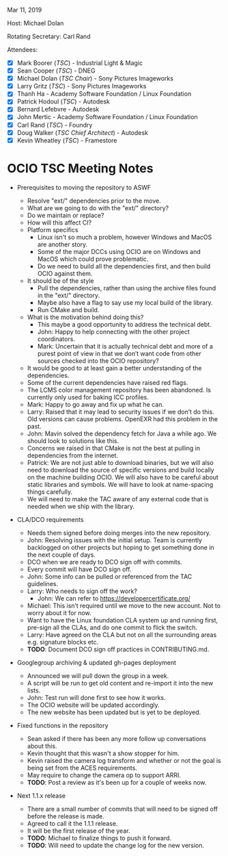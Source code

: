 Mar 11, 2019

Host: Michael Dolan

Rotating Secretary: Carl Rand

Attendees:
  * [X] Mark Boorer (_TSC_) - Industrial Light & Magic
  * [X] Sean Cooper (_TSC_) - DNEG
  * [X] Michael Dolan (_TSC Chair_) - Sony Pictures Imageworks
  * [X] Larry Gritz (_TSC_) - Sony Pictures Imageworks
  * [X] Thanh Ha - Academy Software Foundation / Linux Foundation
  * [X] Patrick Hodoul (_TSC_) - Autodesk
  * [X] Bernard Lefebvre - Autodesk
  * [X] John Mertic - Academy Software Foundation / Linux Foundation
  * [X] Carl Rand (_TSC_) - Foundry
  * [X] Doug Walker (_TSC Chief Architect_) - Autodesk
  * [X] Kevin Wheatley (_TSC_) - Framestore

# **OCIO TSC Meeting Notes**

* Prerequisites to moving the repository to ASWF
    - Resolve "ext/" dependencies prior to the move.
    - What are we going to do with the "ext/" directory?
    - Do we maintain or replace?
    - How will this affect CI?
    - Platform specifics
        - Linux isn't so much a problem, however Windows and MacOS are another story.
        - Some of the major DCCs using OCIO are on Windows and MacOS which could prove problematic.
        - Do we need to build all the dependencies first, and then build OCIO against them.
    - It should be of the style
        - Pull the dependencies, rather than using the archive files found in the "ext/" directory.
        - Maybe also have a flag to say use my local build of the library.
        - Run CMake and build.
    - What is the motivation behind doing this?
        - This maybe a good opportunity to address the technical debt.
        - John: Happy to help connecting with the other project coordinators.
        - Mark: Uncertain that it is actually technical debt and more of a purest point of view in that we don’t want code from other sources checked into the OCIO repository?
    - It would be good to at least gain a better understanding of the dependencies.
    - Some of the current dependencies have raised red flags.
    - The LCMS color management repository has been abandoned. Is currently only used for baking ICC profiles.
    - Mark: Happy to go away and fix up what he can.
    - Larry: Raised that it may lead to security issues if we don’t do this. Old versions can cause problems. OpenEXR had this problem in the past.
    - John: Mavin solved the dependency fetch for Java a while ago. We should look to solutions like this.
    - Concerns we raised in that CMake is not the best at pulling in dependencies from the internet.
    - Patrick: We are not just able to download binaries, but we will also need to download the source of specific versions and build locally on the machine building OCIO. We will also have to be careful about static libraries and symbols. We will have to look at name-spacing things carefully.
    - We will need to make the TAC aware of any external code that is needed when we ship with the library.

* CLA/DCO requirements
    - Needs them signed before doing merges into the new repository.
    - John: Resolving issues with the initial setup. Team is currently backlogged on other projects but hoping to get something done in the next couple of days.
    - DCO when we are ready to DCO sign off with commits.
    - Every commit will have DCO sign off.
    - John: Some info can be pulled or referenced from the TAC guidelines.
    - Larry: Who needs to sign off the work?
        - John: We can refer to ​https://developercertificate.org/
    - Michael: This isn’t required until we move to the new account. Not to worry about it for now.
    - Want to have the Linux foundation CLA system up and running first, pre-sign all the CLAs, and do one commit to flick the switch.
    - Larry: Have agreed on the CLA but not on all the surrounding areas e.g. signature blocks etc.
    - **TODO**: Document DCO sign off practices in CONTRIBUTING.md.

* Googlegroup archiving & updated gh-pages deployment
    - Announced we will pull down the group in a week.
    - A script will be run to get old content and re-import it into the new lists.
    - John: Test run will done first to see how it works.
    - The OCIO website will be updated accordingly.
    - The new website has been updated but is yet to be deployed.

* Fixed functions in the repository
    - Sean asked if there has been any more follow up conversations about this.
    - Kevin thought that this wasn't a show stopper for him.
    - Kevin raised the camera log transform and whether or not the goal is being set from the ACES requirements.
    - May require to change the camera op to support ARRI.
    - **TODO**: Post a review as it's been up for a couple of weeks now.

* Next 1.1.x release
    - There are a small number of commits that will need to be signed off before the release is made.
    - Agreed to call it the 1.1.1 release.
    - It will be the first release of the year.
    - **TODO**: Michael to finalize things to push it forward.
    - **TODO**: Will need to update the change log for the new version.
